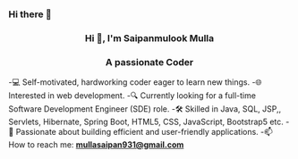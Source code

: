 ### Hi there 👋
<h3 align="center">Hi 👋, I'm Saipanmulook Mulla</h3>
<h3 align="center">A passionate Coder </h3>

-💻 Self-motivated, hardworking coder eager to learn new things.
-🌐 Interested in web development.
-🔍 Currently looking for a full-time Software Development Engineer (SDE) role.
-🛠️ Skilled in Java, SQL, JSP,, Servlets,  Hibernate, Spring Boot, HTML5, CSS, JavaScript, Bootstrap5 etc.
-🌟 Passionate about building efficient and user-friendly applications.
-📫 How to reach me: **mullasaipan931@gmail.com**
  


